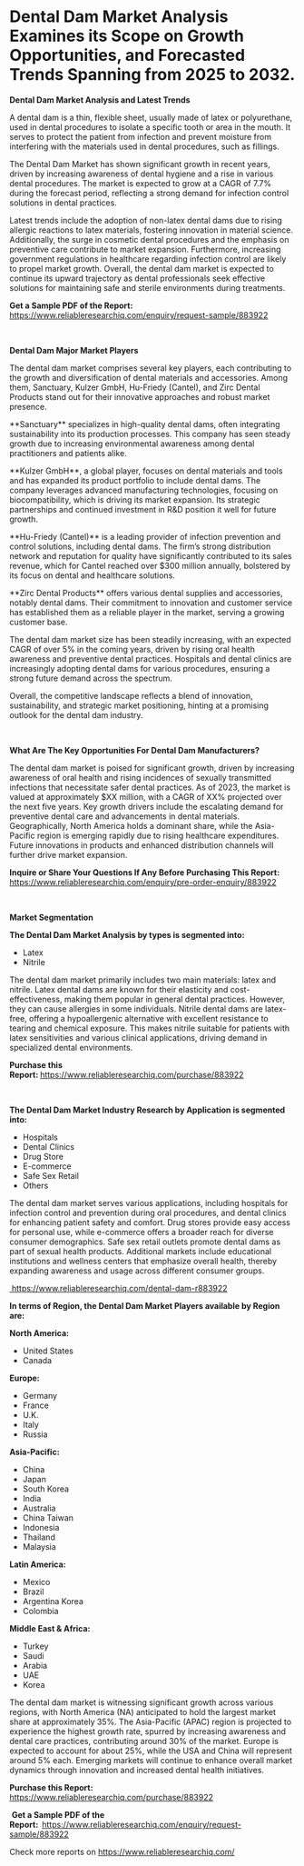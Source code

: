 <p><h1>Dental Dam Market Analysis Examines its Scope on Growth Opportunities, and Forecasted Trends Spanning from 2025 to 2032.</h1></p><p><strong>Dental Dam Market Analysis and Latest Trends</strong></p>
<p><p>A dental dam is a thin, flexible sheet, usually made of latex or polyurethane, used in dental procedures to isolate a specific tooth or area in the mouth. It serves to protect the patient from infection and prevent moisture from interfering with the materials used in dental procedures, such as fillings.</p><p>The Dental Dam Market has shown significant growth in recent years, driven by increasing awareness of dental hygiene and a rise in various dental procedures. The market is expected to grow at a CAGR of 7.7% during the forecast period, reflecting a strong demand for infection control solutions in dental practices. </p><p>Latest trends include the adoption of non-latex dental dams due to rising allergic reactions to latex materials, fostering innovation in material science. Additionally, the surge in cosmetic dental procedures and the emphasis on preventive care contribute to market expansion. Furthermore, increasing government regulations in healthcare regarding infection control are likely to propel market growth. Overall, the dental dam market is expected to continue its upward trajectory as dental professionals seek effective solutions for maintaining safe and sterile environments during treatments.</p></p>
<p><strong>Get a Sample PDF of the Report:&nbsp;</strong> <a href="https://www.reliableresearchiq.com/enquiry/request-sample/883922?utm_campaign=2238&utm_medium=2&utm_source=Github&utm_content=ia&utm_term=04032025&utm_id=dental-dam">https://www.reliableresearchiq.com/enquiry/request-sample/883922</a></p>
<p>&nbsp;</p>
<p><strong>Dental Dam Major Market Players</strong></p>
<p><p>The dental dam market comprises several key players, each contributing to the growth and diversification of dental materials and accessories. Among them, Sanctuary, Kulzer GmbH, Hu-Friedy (Cantel), and Zirc Dental Products stand out for their innovative approaches and robust market presence.</p><p>**Sanctuary** specializes in high-quality dental dams, often integrating sustainability into its production processes. This company has seen steady growth due to increasing environmental awareness among dental practitioners and patients alike. </p><p>**Kulzer GmbH**, a global player, focuses on dental materials and tools and has expanded its product portfolio to include dental dams. The company leverages advanced manufacturing technologies, focusing on biocompatibility, which is driving its market expansion. Its strategic partnerships and continued investment in R&D position it well for future growth.</p><p>**Hu-Friedy (Cantel)** is a leading provider of infection prevention and control solutions, including dental dams. The firm’s strong distribution network and reputation for quality have significantly contributed to its sales revenue, which for Cantel reached over $300 million annually, bolstered by its focus on dental and healthcare solutions.</p><p>**Zirc Dental Products** offers various dental supplies and accessories, notably dental dams. Their commitment to innovation and customer service has established them as a reliable player in the market, serving a growing customer base.</p><p>The dental dam market size has been steadily increasing, with an expected CAGR of over 5% in the coming years, driven by rising oral health awareness and preventive dental practices. Hospitals and dental clinics are increasingly adopting dental dams for various procedures, ensuring a strong future demand across the spectrum.</p><p>Overall, the competitive landscape reflects a blend of innovation, sustainability, and strategic market positioning, hinting at a promising outlook for the dental dam industry.</p></p>
<p>&nbsp;</p>
<p><strong>What Are The Key Opportunities For Dental Dam Manufacturers?</strong></p>
<p><p>The dental dam market is poised for significant growth, driven by increasing awareness of oral health and rising incidences of sexually transmitted infections that necessitate safer dental practices. As of 2023, the market is valued at approximately $XX million, with a CAGR of XX% projected over the next five years. Key growth drivers include the escalating demand for preventive dental care and advancements in dental materials. Geographically, North America holds a dominant share, while the Asia-Pacific region is emerging rapidly due to rising healthcare expenditures. Future innovations in products and enhanced distribution channels will further drive market expansion.</p></p>
<p><strong>Inquire or Share Your Questions If Any Before Purchasing This Report:</strong> <a href="https://www.reliableresearchiq.com/enquiry/pre-order-enquiry/883922?utm_campaign=2238&utm_medium=2&utm_source=Github&utm_content=ia&utm_term=04032025&utm_id=dental-dam">https://www.reliableresearchiq.com/enquiry/pre-order-enquiry/883922</a></p>
<p>&nbsp;</p>
<p><strong>Market Segmentation</strong></p>
<p><strong>The Dental Dam Market Analysis by types is segmented into:</strong></p>
<p><ul><li>Latex</li><li>Nitrile</li></ul></p>
<p><p>The dental dam market primarily includes two main materials: latex and nitrile. Latex dental dams are known for their elasticity and cost-effectiveness, making them popular in general dental practices. However, they can cause allergies in some individuals. Nitrile dental dams are latex-free, offering a hypoallergenic alternative with excellent resistance to tearing and chemical exposure. This makes nitrile suitable for patients with latex sensitivities and various clinical applications, driving demand in specialized dental environments.</p></p>
<p><strong>Purchase this Report:&nbsp;</strong><a href="https://www.reliableresearchiq.com/purchase/883922?utm_campaign=2238&utm_medium=2&utm_source=Github&utm_content=ia&utm_term=04032025&utm_id=dental-dam">https://www.reliableresearchiq.com/purchase/883922</a></p>
<p>&nbsp;</p>
<p><strong>The Dental Dam Market Industry Research by Application is segmented into:</strong></p>
<p><ul><li>Hospitals</li><li>Dental Clinics</li><li>Drug Store</li><li>E-commerce</li><li>Safe Sex Retail</li><li>Others</li></ul></p>
<p><p>The dental dam market serves various applications, including hospitals for infection control and prevention during oral procedures, and dental clinics for enhancing patient safety and comfort. Drug stores provide easy access for personal use, while e-commerce offers a broader reach for diverse consumer demographics. Safe sex retail outlets promote dental dams as part of sexual health products. Additional markets include educational institutions and wellness centers that emphasize overall health, thereby expanding awareness and usage across different consumer groups.</p></p>
<p><a href="https://www.reliableresearchiq.com/dental-dam-r883922?utm_campaign=2238&utm_medium=2&utm_source=Github&utm_content=ia&utm_term=04032025&utm_id=dental-dam">&nbsp;https://www.reliableresearchiq.com/dental-dam-r883922</a></p>
<p><strong>In terms of Region, the Dental Dam Market Players available by Region are:</strong></p>
<p>
    <p> <strong> North America: </strong>
        <ul>
            <li>United States</li>
            <li>Canada</li>
        </ul>
        </p> 
    <p> <strong> Europe: </strong>
        <ul>
            <li>Germany</li>
            <li>France</li>
            <li>U.K.</li>
            <li>Italy</li>
            <li>Russia</li>
        </ul>
        </p> 
    <p> <strong> Asia-Pacific: </strong>
        <ul>
            <li>China</li>
            <li>Japan</li>
            <li>South Korea</li>
            <li>India</li>
            <li>Australia</li>
            <li>China Taiwan</li>
            <li>Indonesia</li>
            <li>Thailand</li>
            <li>Malaysia</li>
        </ul>
        </p> 
    <p> <strong> Latin America: </strong>
        <ul>
            <li>Mexico</li>
            <li>Brazil</li>
            <li>Argentina Korea</li>
            <li>Colombia</li>
        </ul>
        </p> 
    <p> <strong> Middle East & Africa: </strong>
        <ul>
            <li>Turkey</li>
            <li>Saudi</li>
            <li>Arabia</li>
            <li>UAE</li>
            <li>Korea</li>
        </ul>
    </p>
    </p>
<p><p>The dental dam market is witnessing significant growth across various regions, with North America (NA) anticipated to hold the largest market share at approximately 35%. The Asia-Pacific (APAC) region is projected to experience the highest growth rate, spurred by increasing awareness and dental care practices, contributing around 30% of the market. Europe is expected to account for about 25%, while the USA and China will represent around 5% each. Emerging markets will continue to enhance overall market dynamics through innovation and increased dental health initiatives.</p></p>
<p><strong>Purchase this Report: </strong><a href="https://www.reliableresearchiq.com/purchase/883922?utm_campaign=2238&utm_medium=2&utm_source=Github&utm_content=ia&utm_term=04032025&utm_id=dental-dam">https://www.reliableresearchiq.com/purchase/883922</a></p>
<p>&nbsp;<strong>Get a Sample PDF of the Report:&nbsp;&nbsp;</strong><a href="https://www.reliableresearchiq.com/enquiry/request-sample/883922?utm_campaign=2238&utm_medium=2&utm_source=Github&utm_content=ia&utm_term=04032025&utm_id=dental-dam">https://www.reliableresearchiq.com/enquiry/request-sample/883922</a></p>
<p><strong></strong></p>
<p>Check more reports on <a href="https://www.reliableresearchiq.com/?utm_campaign=2238&utm_medium=2&utm_source=Github&utm_content=ia&utm_term=04032025&utm_id=dental-dam">https://www.reliableresearchiq.com/</a></p>
